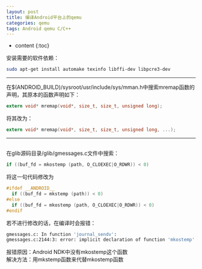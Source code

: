 ```yaml
---
layout: post
title: 编译Android平台上的qemu
categories: qemu
tags: Android qemu C/C++
---
```


* content
{:toc}

安装需要的软件依赖：
```bash
sudo apt-get install automake texinfo libffi-dev libpcre3-dev
```
---

在$(ANDROID_BUILD)/sysroot/usr/include/sys/mman.h中搜索mremap函数的声明，其原本的函数声明如下：
```c
extern void* mremap(void*, size_t, size_t, unsigned long);
```
将其改为：
```c
extern void* mremap(void*, size_t, size_t, unsigned long, ...);
```

---
## 

在glib源码目录/glib/gmessages.c文件中搜索：
```c
if ((buf_fd = mkostemp (path, O_CLOEXEC|O_RDWR)) < 0)
```
将这一句代码修改为
```c
#ifdef __ANDROID__
  if ((buf_fd = mkstemp (path)) < 0)
#else
  if ((buf_fd = mkostemp (path, O_CLOEXEC|O_RDWR)) < 0)
#endif
```
若不进行修改的话，在编译时会报错：
```bash
gmessages.c: In function 'journal_sendv':
gmessages.c:2144:3: error: implicit declaration of function 'mkostemp'
```
报错原因：Android NDK中没有mkostemp这个函数  
解决方法：用mkstemp函数来代替mkostemp函数








